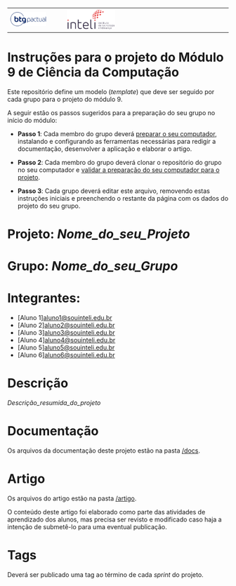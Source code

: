 <table>
<tr>
<td>
<a href= "https://www.btgpactual.com/"><img src="./docs/img/Btg-logo-blue.png" alt="BTG Pactual" border="0" width="70%"></a>
</td>
<td><a href= "https://www.inteli.edu.br/"><img src="./docs/img/logo-inteli.png" alt="Inteli - Instituto de Tecnologia e Liderança" border="0" width="30%"></a>
</td>
</tr>
</table>

# Instruções para o projeto do Módulo 9 de Ciência da Computação

Este repositório define um modelo (*template*) que deve ser seguido por cada grupo para o projeto do módulo 9.

A seguir estão os passos sugeridos para a preparação do seu grupo no início do módulo:

* **Passo 1**: Cada membro do grupo deverá [preparar o seu computador](install.md), instalando e configurando as ferramentas necessárias para redigir a documentação, desenvolver a aplicação e elaborar o artigo.

* **Passo 2**: Cada membro do grupo deverá clonar o repositório do grupo no seu computador e [validar a preparação do seu computador para o projeto](validate.md).

* **Passo 3**: Cada grupo deverá editar este arquivo, removendo estas instruções iniciais e preenchendo o restante da página com os dados do projeto do seu grupo.


# Projeto: *Nome_do_seu_Projeto*

# Grupo: *Nome_do_seu_Grupo*

# Integrantes:

* [Aluno 1]<aluno1@souinteli.edu.br>
* [Aluno 2]<aluno2@souinteli.edu.br>
* [Aluno 3]<aluno3@souinteli.edu.br>
* [Aluno 4]<aluno4@souinteli.edu.br>
* [Aluno 5]<aluno5@souinteli.edu.br>
* [Aluno 6]<aluno6@souinteli.edu.br>

# Descrição

*Descrição_resumida_do_projeto*

# Documentação

Os arquivos da documentação deste projeto estão na pasta [/docs](/docs).


# Artigo

Os arquivos do artigo estão na pasta [/artigo](/artigo). 

O conteúdo deste artigo foi elaborado como parte das atividades de aprendizado dos alunos, mas precisa ser revisto e modificado caso haja a intenção de submetê-lo para uma eventual publicação.

# Tags

Deverá ser publicado uma tag ao término de cada *sprint* do projeto.
